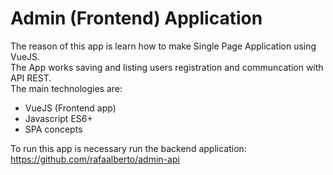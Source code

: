# Admin (Frontend) Application
The reason of this app is learn how to make Single Page Application using VueJS. <br/>
The App works saving and listing users registration and communcation with API REST. <br/>
The main technologies are: <br/>

- VueJS (Frontend app)
- Javascript ES6+
- SPA concepts

To run this app is necessary run the backend application: https://github.com/rafaalberto/admin-api
